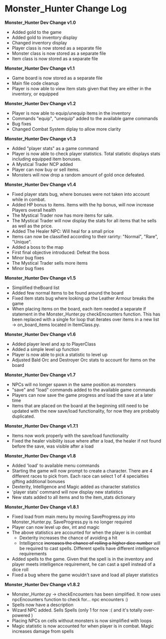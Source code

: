 # Monster_Hunter Change Log

**Monster_Hunter Dev Change v1.0** 

* Added gold to the game
* Added gold to inventory display
* Changed inventory display
* Player class is now stored as a separate file
* Monster class is now stored as a separate file
* Item class is now stored as a separate file

**Monster_Hunter Dev Change v1.1**

* Game board is now stored as a separate file
* Main file code cleanup
* Player is now able to view item stats given that they are either in the inventory, or equipped

**Monster_Hunter Dev Change v1.2**

* Player is now able to equip/unequip items in the inventory
* Commands "equip", "unequip" added to the available game commands
* Bug fixes
* Changed Combat System diplay to allow more clarity

**Monster_Hunter Dev Change v1.3**

* Added "player stats" as a game command
* Player is now able to check player statistics. Total statistic displays stats including equipped item bonuses. 
* A Mystical Trader NCP added
* Player can now buy or sell items.
* Monsters will now drop a random amount of gold once defeated.

**Monster_Hunter Dev Change v1.4**

* Fixed player stats bug, where bonuses were not taken into account while in combat.
* Added HP bonus to items. Items with the hp bonus, will now increase Players overall health
* The Mystical Trader now has more items for sale.
* The Mystical Trader will now display the stats for all items that he sells as well as the price.
* Added The Healer NPC: Will heal for a small price
* Items can now be classified according to their rarirty: "Normal", "Rare", "Unique".
* Added a boss to the map
* First final objective introduced: Defeat the boss
* Minor bug fixes
* The Mystical Trader sells more items
* Minor bug fixes

**Monster_Hunter Dev Change v1.5**

* Simplified theBoard list
* Added few normal items to be found around the board
* Fixed item stats bug where looking up the Leather Armour breaks the game
* When placing items on the board, each item needed a separate if statement in the Monster_Hunter.py checkEncounters function. This has been replaced with a single for loop that iterates over items in a new list -> on_board_items located in ItemClass.py.

**Monster_Hunter Dev Change v1.6**

* Added player level and xp to PlayerClass
* Added a simple level up function
* Player is now able to pick a statistic to level up
* Adjusted Bald Orc and Destroyer Orc stats to account for items on the board

**Monster_Hunter Dev Change v1.7**

* NPCs will no longer spawn in the same position as monsters
* "save" and "load" commands added to the available game commands
* Players can now save the game progress and load the save at a later time
* Items that are placed on the board at the beginning still need to be updated with the new save/load functionality, for now they are probably duplicated.

**Monster_Hunter Dev Change v1.7.1**

* Items now work properly with the save/load functionality 
* Fixed the healer visibility issue where after a load, the healer if not found before the save, was visible after a load

**Monster_Hunter Dev Change v1.8**

* Added 'load' to available menu commands
* Starting the game will now prompt to create a character. There are 4 different races to pick from. Each race can select 1 of 4 specialties gifting additional bonuses
* Dexterity, Intelligence and Magic added as character statistics
* 'player stats' command will now display new statistics
* New stats added to all items and to the item_stats dictionary

**Monster_Hunter Dev Change v1.8.1**

* Fixed load from main menu by moving SaveProgress.py into Monster_Hunter.py. SaveProgress.py is no longer required
* Player can now level up dex, int and magic
* The above statistics are accounted for when the player is in combat
    * Dexterity increases the chance of avoiding a hit
    * Intelligence ~~increases the chance of rolling a higher dice number~~ will be required to cast spells. Different spells have different intelligence requirements
* Added spells to the game. Given that the spell is in the inventory and player meets intelligence requirement, he can cast a spell instead of a dice roll 
* Fixed a bug where the game wouldn't save and load all player statistics

**Monster_Hunter Dev Change v1.8.2**

* Monster_Hunter.py -> checkEncounters has been simplified. It now uses npcEncounters function to check for... npc encounters :)
* Spells now have a description
* Wizard NPC added. Sells Spells (only 1 for now :( and it's totally over-powered )
* Placing NPCs on cells without monsters is now simplified with loops
* Magic statistic is now accounted for when player is in combat. Magic increases damage from spells

